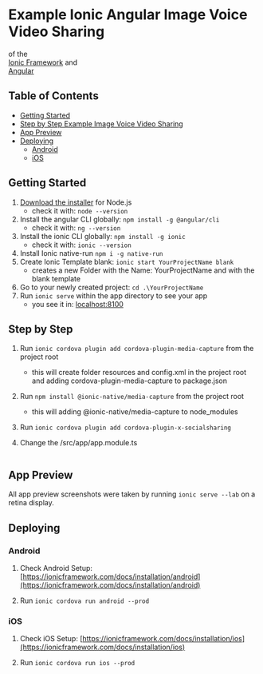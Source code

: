 # Example Ionic Angular Image Voice Video Sharing

of the  
[Ionic Framework](https://ionicframework.com/)
and  
[Angular](https://angular.io/)

## Table of Contents

- [Getting Started](#getting-started)
- [Step by Step Example Image Voice Video Sharing](#step-by-step)
- [App Preview](#app-preview)
- [Deploying](#deploying)
  - [Android](#android)
  - [iOS](#ios)

## Getting Started

1. [Download the installer](https://nodejs.org/) for Node.js
   - check it with: `node --version`
2. Install the angular CLI globally: `npm install -g @angular/cli`
   - check it with: `ng --version`
3. Install the ionic CLI globally: `npm install -g ionic`
   - check it with: `ionic --version`
4. Install Ionic native-run `npm i -g native-run`
5. Create Ionic Template blank: `ionic start YourProjectName blank`
   - creates a new Folder with the Name: YourProjectName and with the blank template
6. Go to your newly created project: `cd .\YourProjectName`
7. Run `ionic serve` within the app directory to see your app
   - you see it in: [localhost:8100](http://localhost:8100)

## Step by Step

1. Run `ionic cordova plugin add cordova-plugin-media-capture` from the project root

   - this will create folder resources and config.xml in the project root and adding cordova-plugin-media-capture to package.json

2. Run `npm install @ionic-native/media-capture` from the project root

   - this will adding @ionic-native/media-capture to node_modules

3. Run `ionic cordova plugin add cordova-plugin-x-socialsharing`

3. Change the /src/app/app.module.ts

```typescript

```

## App Preview

All app preview screenshots were taken by running `ionic serve --lab` on a retina display.

## Deploying

### Android

1. Check Android Setup: [https://ionicframework.com/docs/installation/android](https://ionicframework.com/docs/installation/android)

2. Run `ionic cordova run android --prod`

### iOS

1. Check iOS Setup: [https://ionicframework.com/docs/installation/ios](https://ionicframework.com/docs/installation/ios)

2. Run `ionic cordova run ios --prod`
